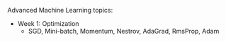 Advanced Machine Learning topics:
- Week 1: Optimization 
    - SGD, Mini-batch, Momentum, Nestrov, AdaGrad, RmsProp, Adam